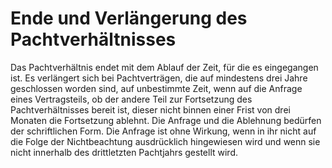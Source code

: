 # Ende und Verlängerung des Pachtverhältnisses

Das Pachtverhältnis endet mit dem Ablauf der Zeit, für die es eingegangen ist. Es verlängert sich bei Pachtverträgen, die auf mindestens drei Jahre geschlossen worden sind, auf unbestimmte Zeit, wenn auf die Anfrage eines Vertragsteils, ob der andere Teil zur Fortsetzung des Pachtverhältnisses bereit ist, dieser nicht binnen einer Frist von drei Monaten die Fortsetzung ablehnt. Die Anfrage und die Ablehnung bedürfen der schriftlichen Form. Die Anfrage ist ohne Wirkung, wenn in ihr nicht auf die Folge der Nichtbeachtung ausdrücklich hingewiesen wird und wenn sie nicht innerhalb des drittletzten Pachtjahrs gestellt wird.
